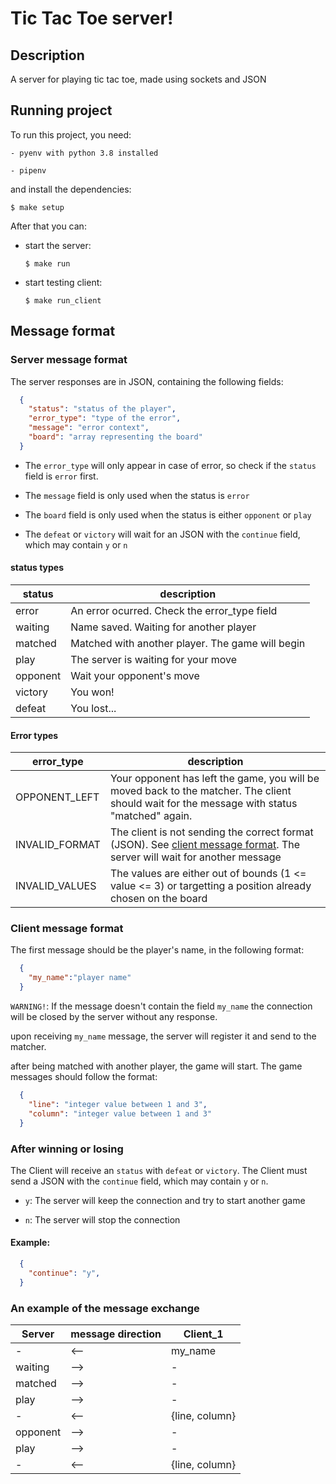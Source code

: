 # Tic Tac Toe server!

## Description

A server for playing tic tac toe, made using sockets and JSON

## Running project

To run this project, you need:

    - pyenv with python 3.8 installed

    - pipenv

and install the dependencies:

    $ make setup
  
After that you can:

* start the server:

      $ make run

* start testing client:

      $ make run_client

## Message format

### Server message format

The server responses are in JSON, containing the following fields:

```json
  {
    "status": "status of the player",
    "error_type": "type of the error",
    "message": "error context",
    "board": "array representing the board"
  }
```

* The `error_type` will only appear in case of error, so check if the `status` field is `error` first.

* The `message` field is only used when the status is `error`

* The `board` field is only used when the status is either `opponent` or `play`

* The `defeat` or `victory` will wait for an JSON with the `continue` field, which may contain `y` or `n`

#### status types

| status   |  description                                     |
|----------|--------------------------------------------------|
| error    | An error ocurred. Check the error_type field     |
| waiting  | Name saved. Waiting for another player           |
| matched  | Matched with another player. The game will begin |
| play     | The server is waiting for your move              |
| opponent | Wait your opponent's move                        |
| victory  | You won!                                         |
| defeat   | You lost...                                      |


#### Error types

| error_type     |  description                                                                                                                                       |
|----------------|----------------------------------------------------------------------------------------------------------------------------------------------------|
| OPPONENT_LEFT  | Your opponent has left the game, you will be moved back to the matcher. The client should wait for the message with status "matched" again.        |
| INVALID_FORMAT | The client is not sending the correct format (JSON). See [client message format](#client-message-format). The server will wait for another message |
| INVALID_VALUES | The values are either out of bounds (1 <= value <= 3) or targetting a position already chosen on the board |

### Client message format

The first message should be the player's name, in the following format:

```json
  {
    "my_name":"player name"
  }
```

`WARNING!`: If the message doesn't contain the field `my_name` the connection will be closed by the server without any response.

upon receiving `my_name` message, the server will register it and send to the matcher.

after being matched with another player, the game will start. The game messages should follow the format:

```json
  {
    "line": "integer value between 1 and 3",
    "column": "integer value between 1 and 3"
  }
```

### After winning or losing

The Client will receive an `status` with `defeat` or `victory`. The Client must send a JSON with the `continue` field, which may contain `y` or `n`. 

* `y`: The server will keep the connection and try to start another game

* `n`: The server will stop the connection

#### Example:

```json
  {
    "continue": "y",
  }
```

### An example of the message exchange

| Server   | message direction | Client_1      |
|----------|-------------------|---------------|
| -        | <--               | my_name       |
| waiting  | -->               | -             |
| matched  | -->               | -             |
| play     | -->               | -             |
| -        | <--               | {line, column} |
| opponent | -->               | -             |
| play     | -->               | -             |
| -        | <--               | {line, column} |
